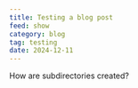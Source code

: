 ```yaml
---
title: Testing a blog post
feed: show
category: blog
tag: testing
date: 2024-12-11
---
```

How are subdirectories created?

